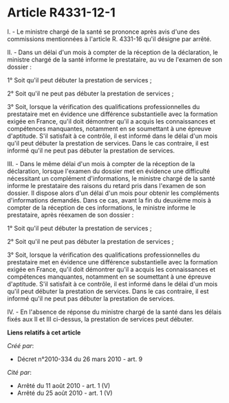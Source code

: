 # Article R4331-12-1

I. - Le ministre chargé de la santé se prononce après avis d'une des commissions mentionnées à l'article R. 4331-16 qu'il
désigne par arrêté.

II. - Dans un délai d'un mois à compter de la réception de la déclaration, le ministre chargé de la santé informe le
prestataire, au vu de l'examen de son dossier :

1° Soit qu'il peut débuter la prestation de services ;

2° Soit qu'il ne peut pas débuter la prestation de services ;

3° Soit, lorsque la vérification des qualifications professionnelles du prestataire met en évidence une différence
substantielle avec la formation exigée en France, qu'il doit démontrer qu'il a acquis les connaissances et compétences
manquantes, notamment en se soumettant à une épreuve d'aptitude. S'il satisfait à ce contrôle, il est informé dans le délai
d'un mois qu'il peut débuter la prestation de services. Dans le cas contraire, il est informé qu'il ne peut pas débuter la
prestation de services.

III. - Dans le même délai d'un mois à compter de la réception de la déclaration, lorsque l'examen du dossier met en évidence
une difficulté nécessitant un complément d'informations, le ministre chargé de la santé informe le prestataire des raisons du
retard pris dans l'examen de son dossier. Il dispose alors d'un délai d'un mois pour obtenir les compléments d'informations
demandés. Dans ce cas, avant la fin du deuxième mois à compter de la réception de ces informations, le ministre informe le
prestataire, après réexamen de son dossier :

1° Soit qu'il peut débuter la prestation de services ;

2° Soit qu'il ne peut pas débuter la prestation de services ;

3° Soit, lorsque la vérification des qualifications professionnelles du prestataire met en évidence une différence
substantielle avec la formation exigée en France, qu'il doit démontrer qu'il a acquis les connaissances et compétences
manquantes, notamment en se soumettant à une épreuve d'aptitude. S'il satisfait à ce contrôle, il est informé dans le délai
d'un mois qu'il peut débuter la prestation de services. Dans le cas contraire, il est informé qu'il ne peut pas débuter la
prestation de services.

IV. - En l'absence de réponse du ministre chargé de la santé dans les délais fixés aux II et III ci-dessus, la prestation de
services peut débuter.

**Liens relatifs à cet article**

_Créé par_:

  - Décret n°2010-334 du 26 mars 2010 - art. 9

_Cité par_:

  - Arrêté du 11 août 2010 - art. 1 (V)
  - Arrêté du 25 août 2010 - art. 1 (V)
